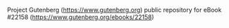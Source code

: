 Project Gutenberg (https://www.gutenberg.org) public repository for eBook #22158 (https://www.gutenberg.org/ebooks/22158)
